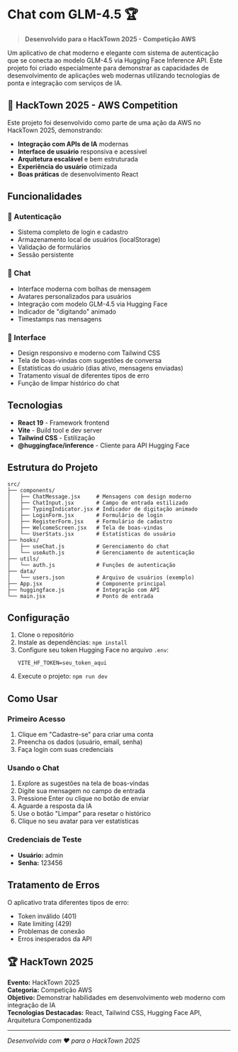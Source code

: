 # Chat com GLM-4.5 🏆

> **Desenvolvido para o HackTown 2025 - Competição AWS**

Um aplicativo de chat moderno e elegante com sistema de autenticação que se conecta ao modelo GLM-4.5 via Hugging Face Inference API. Este projeto foi criado especialmente para demonstrar as capacidades de desenvolvimento de aplicações web modernas utilizando tecnologias de ponta e integração com serviços de IA.

## 🎯 **HackTown 2025 - AWS Competition**

Este projeto foi desenvolvido como parte de uma ação da AWS no HackTown 2025, demonstrando:
- **Integração com APIs de IA** modernas
- **Interface de usuário** responsiva e acessível
- **Arquitetura escalável** e bem estruturada
- **Experiência do usuário** otimizada
- **Boas práticas** de desenvolvimento React

## Funcionalidades

### 🔐 Autenticação
- Sistema completo de login e cadastro
- Armazenamento local de usuários (localStorage)
- Validação de formulários
- Sessão persistente

### 💬 Chat
- Interface moderna com bolhas de mensagem
- Avatares personalizados para usuários
- Integração com modelo GLM-4.5 via Hugging Face
- Indicador de "digitando" animado
- Timestamps nas mensagens

### 🎨 Interface
- Design responsivo e moderno com Tailwind CSS
- Tela de boas-vindas com sugestões de conversa
- Estatísticas do usuário (dias ativo, mensagens enviadas)
- Tratamento visual de diferentes tipos de erro
- Função de limpar histórico do chat

## Tecnologias

- **React 19** - Framework frontend
- **Vite** - Build tool e dev server
- **Tailwind CSS** - Estilização
- **@huggingface/inference** - Cliente para API Hugging Face

## Estrutura do Projeto

```
src/
├── components/
│   ├── ChatMessage.jsx     # Mensagens com design moderno
│   ├── ChatInput.jsx       # Campo de entrada estilizado
│   ├── TypingIndicator.jsx # Indicador de digitação animado
│   ├── LoginForm.jsx       # Formulário de login
│   ├── RegisterForm.jsx    # Formulário de cadastro
│   ├── WelcomeScreen.jsx   # Tela de boas-vindas
│   └── UserStats.jsx       # Estatísticas do usuário
├── hooks/
│   ├── useChat.js          # Gerenciamento do chat
│   └── useAuth.js          # Gerenciamento de autenticação
├── utils/
│   └── auth.js             # Funções de autenticação
├── data/
│   └── users.json          # Arquivo de usuários (exemplo)
├── App.jsx                 # Componente principal
├── huggingface.js          # Integração com API
└── main.jsx                # Ponto de entrada
```

## Configuração

1. Clone o repositório
2. Instale as dependências: `npm install`
3. Configure seu token Hugging Face no arquivo `.env`:
   ```
   VITE_HF_TOKEN=seu_token_aqui
   ```
4. Execute o projeto: `npm run dev`

## Como Usar

### Primeiro Acesso
1. Clique em "Cadastre-se" para criar uma conta
2. Preencha os dados (usuário, email, senha)
3. Faça login com suas credenciais

### Usando o Chat
1. Explore as sugestões na tela de boas-vindas
2. Digite sua mensagem no campo de entrada
3. Pressione Enter ou clique no botão de enviar
4. Aguarde a resposta da IA
5. Use o botão "Limpar" para resetar o histórico
6. Clique no seu avatar para ver estatísticas

### Credenciais de Teste
- **Usuário:** admin
- **Senha:** 123456

## Tratamento de Erros

O aplicativo trata diferentes tipos de erro:
- Token inválido (401)
- Rate limiting (429) 
- Problemas de conexão
- Erros inesperados da API

## 🏆 **HackTown 2025**

**Evento:** HackTown 2025  
**Categoria:** Competição AWS  
**Objetivo:** Demonstrar habilidades em desenvolvimento web moderno com integração de IA  
**Tecnologias Destacadas:** React, Tailwind CSS, Hugging Face API, Arquitetura Componentizada

---

*Desenvolvido com ❤️ para o HackTown 2025*